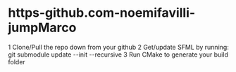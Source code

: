 # https-github.com-noemifavilli-jumpMarco

   1 Clone/Pull the repo down from your github
   2 Get/update SFML by running: git submodule update --init --recursive
   3 Run CMake to generate your build folder
